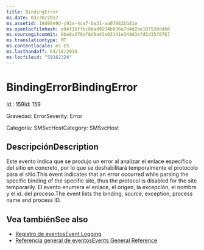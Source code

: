 ```yaml
---
title: BindingError
ms.date: 03/30/2017
ms.assetid: 19d90e9d-c92a-4ca7-ba31-aa07882bb81e
ms.openlocfilehash: e84f15ffbc66ad9204b936e7d4d2be107539dd66
ms.sourcegitcommit: 0be8a279af6d8a43e03141e349d3efd5d35f8767
ms.translationtype: MT
ms.contentlocale: es-ES
ms.lasthandoff: 04/18/2019
ms.locfileid: "59162324"
---
```

# <a name="bindingerror"></a><span data-ttu-id="554f2-102">BindingError</span><span class="sxs-lookup"><span data-stu-id="554f2-102">BindingError</span></span>
<span data-ttu-id="554f2-103">Id.: 159</span><span class="sxs-lookup"><span data-stu-id="554f2-103">Id: 159</span></span>  
  
 <span data-ttu-id="554f2-104">Gravedad: Error</span><span class="sxs-lookup"><span data-stu-id="554f2-104">Severity: Error</span></span>  
  
 <span data-ttu-id="554f2-105">Categoría: SMSvcHost</span><span class="sxs-lookup"><span data-stu-id="554f2-105">Category: SMSvcHost</span></span>  
  
## <a name="description"></a><span data-ttu-id="554f2-106">Descripción</span><span class="sxs-lookup"><span data-stu-id="554f2-106">Description</span></span>  
 <span data-ttu-id="554f2-107">Este evento indica que se produjo un error al analizar el enlace específico del sitio en concreto, por lo que se deshabilitará temporalmente el protocolo para el sitio.</span><span class="sxs-lookup"><span data-stu-id="554f2-107">This event indicates that an error occurred while parsing the specific binding of the specific site, thus the protocol is disabled for the site temporarily.</span></span> <span data-ttu-id="554f2-108">El evento enumera el enlace, el origen, la excepción, el nombre y el id. del proceso.</span><span class="sxs-lookup"><span data-stu-id="554f2-108">The event lists the binding, source, exception, process name and process ID.</span></span>  
  
## <a name="see-also"></a><span data-ttu-id="554f2-109">Vea también</span><span class="sxs-lookup"><span data-stu-id="554f2-109">See also</span></span>

- [<span data-ttu-id="554f2-110">Registro de eventos</span><span class="sxs-lookup"><span data-stu-id="554f2-110">Event Logging</span></span>](../../../../../docs/framework/wcf/diagnostics/event-logging/index.md)
- [<span data-ttu-id="554f2-111">Referencia general de eventos</span><span class="sxs-lookup"><span data-stu-id="554f2-111">Events General Reference</span></span>](../../../../../docs/framework/wcf/diagnostics/event-logging/events-general-reference.md)

